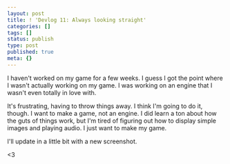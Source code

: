 ```yaml
---
layout: post
title: ! 'Devlog 11: Always looking straight'
categories: []
tags: []
status: publish
type: post
published: true
meta: {}
---
```


I haven't worked on my game for a few weeks. I guess I got the point where I wasn't actually working on my game. I was working on an engine that I wasn't even totally in love with.

It's frustrating, having to throw things away. I think I'm going to do it, though. I want to make a game, not an engine. I did learn a ton about how the guts of things work, but I'm tired of figuring out how to display simple images and playing audio. I just want to make my game.

I'll update in a little bit with a new screenshot.

<3
